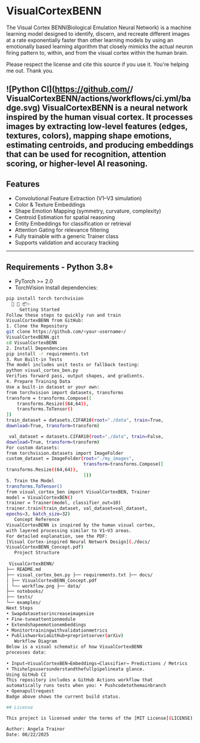# VisualCortexBENN
The Visual Cortex BENN(Biological Emulation Neural Network) is a machine learning model designed to identify, discern, and recreate different images at a rate exponentially faster than other learning models by using an emotionally based learning algorithm that closely mimicks the actual neuron firing pattern to, within, and from the visual cortex within the human brain. 

Please respect the license and cite this source if you use it. You're helping me out. Thank you.

![Python CI](https://github.com/<your-username>/
VisualCortexBENN/actions/workflows/ci.yml/badge.svg)
**VisualCortexBENN** is a neural network inspired by the
human visual cortex.
It processes images by extracting low-level features
(edges, textures, colors),
mapping shape emotions, estimating centroids, and producing
embeddings that can
be used for recognition, attention scoring, or higher-level
AI reasoning.
---
## Features
- Convolutional Feature Extraction (V1–V3 simulation)
- Color & Texture Embeddings
- Shape Emotion Mapping (symmetry, curvature, complexity)
- Centroid Estimation for spatial reasoning
- Entity Embeddings for classification or retrieval
- Attention Gating for relevance filtering
- Fully trainable with a generic Trainer class
- Supports validation and accuracy tracking
---
## Requirements - Python 3.8+
- PyTorch >= 2.0
- TorchVision
Install dependencies:
```bash
pip install torch torchvision
  🎨 🧠 📦✨
     Getting Started
Follow these steps to quickly run and train
VisualCortexBENN from GitHub:
1. Clone the Repository
git clone https://github.com/<your-username>/
VisualCortexBENN.git
cd VisualCortexBENN
2. Install Dependencies
pip install -r requirements.txt
3. Run Built-in Tests
The model includes unit tests or fallback testing:
python visual_cortex_ben.py
Verifies forward pass, output shapes, and gradients.
4. Prepare Training Data
Use a built-in dataset or your own:
from torchvision import datasets, transforms
transform = transforms.Compose([
    transforms.Resize((64,64)),
    transforms.ToTensor()
])
train_dataset = datasets.CIFAR10(root="./data", train=True,
download=True, transform=transform)

 val_dataset = datasets.CIFAR10(root="./data", train=False,
download=True, transform=transform)
For custom datasets:
from torchvision.datasets import ImageFolder
custom_dataset = ImageFolder(root="./my_images",
                             transform=transforms.Compose([
transforms.Resize((64,64)),
                             ]))
5. Train the Model
transforms.ToTensor()
from visual_cortex_ben import VisualCortexBEN, Trainer
model = VisualCortexBEN()
trainer = Trainer(model, classifier_out=10)
trainer.train(train_dataset, val_dataset=val_dataset,
epochs=3, batch_size=32)
   Concept Reference
VisualCortexBENN is inspired by the human visual cortex,
with layered processing similar to V1–V3 areas.
For detailed explanation, see the PDF:
[Visual Cortex-inspired Neural Network Design](./docs/
VisualCortexBENN_Concept.pdf)
   Project Structure
  
 VisualCortexBENN/
├── README.md
├── visual_cortex_ben.py ├── requirements.txt ├── docs/
│ ├── VisualCortexBENN_Concept.pdf
│ └── workflow.png ├── data/
├── notebooks/
├── tests/
└── examples/
Next Steps
• Swapdatasetsorincreaseimagesize
• Fine-tuneattentionmodule
• Extendshapeemotionembeddings
• Monitortrainingwithvalidationmetrics
• PublishworkviaGitHub+preprintserver(arXiv)
   Workflow Diagram
Below is a visual schematic of how VisualCortexBENN
processes data:
  
• Input→VisualCortexBEN→Embeddings→Classifier→ Predictions / Metrics
• Thishelpsusersunderstandthefullpipelineata glance.
Using GitHub CI
This repository includes a GitHub Actions workflow that
automatically runs tests when you: • Pushcodetothemainbranch
• Openapullrequest
Badge above shows the current build status.

## License

This project is licensed under the terms of the [MIT License](LICENSE).

Author: Angela Trainor
Date: 08/22/2025

